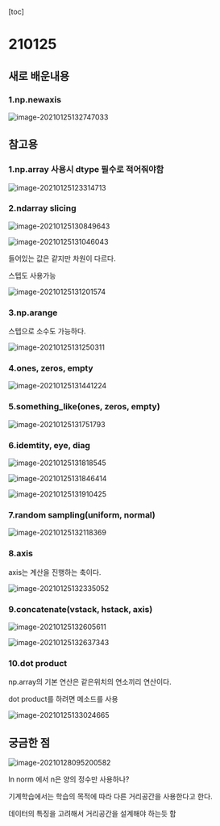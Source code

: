 [toc]

# 210125

## 새로 배운내용

### 1.np.newaxis

![image-20210125132747033](images/image-20210125132747033.png)



## 참고용

### 1.np.array 사용시 dtype 필수로 적어줘야함

![image-20210125123314713](images/image-20210125123314713.png)

### 2.ndarray slicing

![image-20210125130849643](images/image-20210125130849643.png)



![image-20210125131046043](images/image-20210125131046043.png)

들어있는 값은 같지만 차원이 다르다.



스텝도 사용가능

![image-20210125131201574](images/image-20210125131201574.png)



### 3.np.arange

스텝으로 소수도 가능하다.

![image-20210125131250311](images/image-20210125131250311.png)

### 4.ones, zeros, empty

![image-20210125131441224](images/image-20210125131441224.png)

### 5.something_like(ones, zeros, empty)

![image-20210125131751793](images/image-20210125131751793.png)

### 6.idemtity, eye, diag

![image-20210125131818545](images/image-20210125131818545.png)

![image-20210125131846414](images/image-20210125131846414.png)

![image-20210125131910425](images/image-20210125131910425.png)

### 7.random sampling(uniform, normal)

![image-20210125132118369](images/image-20210125132118369.png)

### 8.axis

axis는 계산을 진행하는 축이다.

![image-20210125132335052](images/image-20210125132335052.png)

### 9.concatenate(vstack, hstack, axis)

![image-20210125132605611](images/image-20210125132605611.png)

![image-20210125132637343](images/image-20210125132637343.png)

### 10.dot product

np.array의 기본 연산은 같은위치의 연소끼리 연산이다.

dot product를 하려면 메소드를 사용

![image-20210125133024665](images/image-20210125133024665.png)

## 궁금한 점

![image-20210128095200582](C:\Users\ho070\AppData\Roaming\Typora\typora-user-images\image-20210128095200582.png)

ln norm 에서 n은 양의 정수만 사용하나?

기계학습에서는 학습의 목적에 따라 다른 거리공간을 사용한다고 한다.

데이터의 특징을 고려해서 거리공간을 설계해야 하는듯 함

